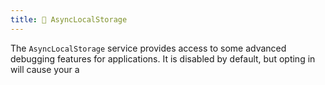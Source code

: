 ```yaml
---
title: 🧺 AsyncLocalStorage
---
```


The `AsyncLocalStorage` service provides access to some advanced debugging features for applications.
It is disabled by default, but opting in will cause your a
